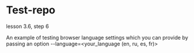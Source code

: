 # Test-repo
lesson 3.6, step 6

An example of testing browser language settings which you can provide by passing an option --language=<your_language (en, ru, es, fr)>
